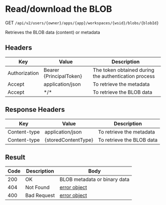# Read/download the BLOB 
GET `/api/v2/users/{owner}/apps/{app}/workspaces/{wsid}/blobs/{blobId}`

Retrieves the BLOB data (content) or metadata

## Headers
| Key | Value | Description
| --- | --- | --- |
| Authorization | Bearer {PrincipalToken} | The token obtained during the authentication process |
| Accept | application/json | To retrieve the metadata |
| Accept | \*/\* | To retrieve the BLOB data |

## Response Headers
| Key | Value | Description
| --- | --- | --- |
| Content-type | application/json | To retrieve the metadata |
| Content-type | {storedContentType} | To retrieve the BLOB data |

## Result
| Code | Description | Body |
| --- | --- | --- |
| 200 | OK | BLOB metadata or binary data |
| 404 | Not Found | [error object](conventions.md#errors) |
| 400 | Bad Request | [error object](conventions.md#errors) |

